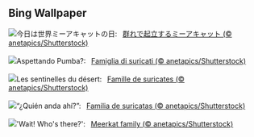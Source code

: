 ## Bing Wallpaper
![](https://www.bing.com/th?id=OHR.MeerkatManor_JA-JP0029401551_UHD.jpg&w=1000)今日は世界ミーアキャットの日:&nbsp;&ensp;[群れで起立するミーアキャット (© anetapics/Shutterstock)](https://www.bing.com/th?id=OHR.MeerkatManor_JA-JP0029401551_UHD.jpg)
<br><br/>
![](https://www.bing.com/th?id=OHR.MeerkatManor_IT-IT4262281606_UHD.jpg&w=1000)Aspettando Pumba?:&nbsp;&ensp;[Famiglia di suricati (© anetapics/Shutterstock)](https://www.bing.com/th?id=OHR.MeerkatManor_IT-IT4262281606_UHD.jpg)
<br><br/>
![](https://www.bing.com/th?id=OHR.MeerkatManor_FR-FR8114816201_UHD.jpg&w=1000)Les sentinelles du désert:&nbsp;&ensp;[Famille de suricates (© anetapics/Shutterstock)](https://www.bing.com/th?id=OHR.MeerkatManor_FR-FR8114816201_UHD.jpg)
<br><br/>
![](https://www.bing.com/th?id=OHR.MeerkatManor_ES-ES8008983955_UHD.jpg&w=1000)“¿Quién anda ahí?”:&nbsp;&ensp;[Familia de suricatas (© anetapics/Shutterstock)](https://www.bing.com/th?id=OHR.MeerkatManor_ES-ES8008983955_UHD.jpg)
<br><br/>
![](https://www.bing.com/th?id=OHR.MeerkatManor_EN-GB5476220606_UHD.jpg&w=1000)'Wait! Who's there?':&nbsp;&ensp;[Meerkat family (© anetapics/Shutterstock)](https://www.bing.com/th?id=OHR.MeerkatManor_EN-GB5476220606_UHD.jpg)
<br><br/>
